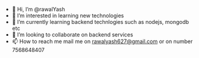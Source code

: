 - 👋 Hi, I’m @rawalYash
- 👀 I’m interested in learning new technologies 
- 🌱 I’m currently learning backend technlogies such as nodejs, mongodb etc
- 💞️ I’m looking to collaborate on backend services
- 📫 How to reach me mail me on rawalyash627@gmail.com or on number 7568648407

<!---
rawalYash/rawalYash is a ✨ special ✨ repository because its `README.md` (this file) appears on your GitHub profile.
You can click the Preview link to take a look at your changes.
--->
